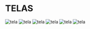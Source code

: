 <h1>TELAS</h1>


<img src="src/images/1.jpg" alt="tela"/>
<img src="src/images/2.jpg" alt="tela"/>
<img src="src/images/3.jpg" alt="tela"/>
<img src="src/images/4.jpg" alt="tela"/>
<img src="src/images/5.jpg" alt="tela"/>
<img src="src/images/6.jpg" alt="tela"/>
